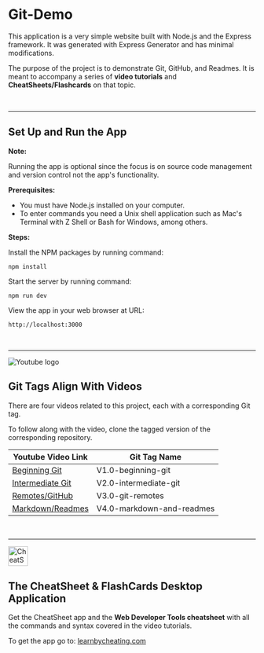 # Git-Demo

This application is a very simple website built with Node.js and the Express framework. It was generated with Express Generator and has minimal modifications.

The purpose of the project is to demonstrate Git, GitHub, and Readmes. It is meant to accompany a series of **video tutorials** and **CheatSheets/Flashcards** on that topic.

<br>

---

## Set Up and Run the App

**Note:** 

Running the app is optional since the focus is on source code management and version control not the app's functionality.

**Prerequisites:** 
- You must have Node.js installed on your computer. 
- To enter commands you need a Unix shell application such as Mac's Terminal with Z Shell or Bash for Windows, among others.

**Steps:**

Install the NPM packages by running command: 

`npm install`

Start the server by running command:

`npm run dev`

View the app in your web browser at URL:

`http://localhost:3000`

<br>

---

![Youtube logo](public/images/youtube-logo.png) 

## Git Tags Align With Videos

There are four videos related to this project, each with a corresponding Git tag.

To follow along with the video, clone the tagged version of the corresponding repository. 

Youtube Video Link | Git Tag Name
------------ | -------------
[Beginning Git](https://www.youtube.com/tbd) | V1.0-beginning-git
[Intermediate Git](https://www.youtube.com/tbd) | V2.0-intermediate-git
[Remotes/GitHub](https://www.youtube.com/tbd) | V3.0-git-remotes
[Markdown/Readmes](https://www.youtube.com/tbd) | V4.0-markdown-and-readmes

<br>

---

<img src="public/images/cheatsheet-logo-300x300.png" alt="CheatSheet App Logo" width="40">

## The CheatSheet & FlashCards Desktop Application


Get the CheatSheet app and the **Web Developer Tools cheatsheet** with all the commands and syntax covered in the video tutorials.

To get the app go to: [learnbycheating.com](https://www.learnbycheating.com)
